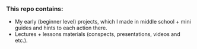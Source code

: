 ### This repo contains:
- My early (beginner level) projects, which I made in middle school + mini guides and hints to each action there.
- Lectures + lessons materials (conspects, presentations, videos and etc.).
